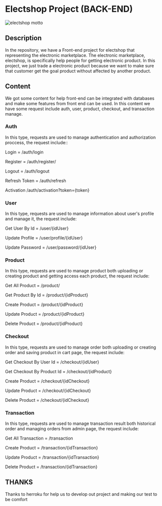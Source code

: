 # Electshop Project (BACK-END)

![electshop motto](https://user-images.githubusercontent.com/95269946/169771744-74b70bbb-1281-4f4b-8266-0f51edb1ab7b.png)


## Description

In the repository, we have a Front-end project for electshop that representing the electronic marketplace. The electronic marketplace, electshop, is specifically help people for getting electronic product. In this project, we just trade a electronic product because we want to make sure that customer get the goal product without affected by another product. 

## Content
We got some content for help front-end can be integrated with databases and make some features from front end can be used. In this content we have some request include auth, user, product, checkout, and transaction manage.

### Auth
  In this type, requests are used to manage authentication and authorization proccess, the request include::

Login = /auth/login

Register = /auth/register/

Logout = /auth/logout

Refresh Token = /auth/refresh

Activation /auth/activation?token={token}

### User
  In this type, requests are used to manage information about user's profile and manage it, the request include:

Get User By Id = /user/{idUser}

Update Profile = /user/profile/{idUser}

Update Password = /user/password/{idUser}

### Product
  In this type, requests are used to manage product both uploading or creating product and getting access each product, the request include:

Get All Product = /product/

Get Product By Id = /product/{idProduct}

Create Product = /product/{idProduct}

Update Product = /product/{idProduct}

Delete Product = /product/{idProduct}

### Checkout
  In this type, requests are used to manage order both uploading or creating order and saving product in cart page, the request include:

Get Checkout By User Id = /checkout/{idUser}

Get Checkout By Product Id = /checkout/{idProduct}

Create Product = /checkout/{idCheckout}

Update Product = /checkout/{idCheckout}

Delete Product = /checkout/{idCheckout}

### Transaction
  In this type, requests are used to manage transaction result both historical order and managing orders from admin page, the request include:

Get All Transaction = /transaction

Create Product = /transaction/{idTransaction}

Update Product = /transaction/{idTransaction}

Delete Product = /transaction/{idTransaction}
  
## THANKS
  Thanks to herroku for help us to develop out project and making our test to be comfort
